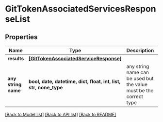 # GitTokenAssociatedServicesResponseList


## Properties
Name | Type | Description | Notes
------------ | ------------- | ------------- | -------------
**results** | [**[GitTokenAssociatedServiceResponse]**](GitTokenAssociatedServiceResponse.md) |  | [optional] 
**any string name** | **bool, date, datetime, dict, float, int, list, str, none_type** | any string name can be used but the value must be the correct type | [optional]

[[Back to Model list]](../README.md#documentation-for-models) [[Back to API list]](../README.md#documentation-for-api-endpoints) [[Back to README]](../README.md)


